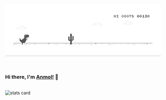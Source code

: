 ![image](https://github.com/Anmol270900/Anmol270900/blob/master/dino.gif)

<br/>

### Hi there, I'm [Anmol!](https://anmol270900.github.io/AnmolPortfolio/) 👋

<br/>

<img alt= "stats card" height="200px" width="400" src="https://github-readme-streak-stats.herokuapp.com/?user=Anmol270900&theme=radical">

<!--
**Anmol270900/Anmol270900** is a ✨ _special_ ✨ repository because its `README.md` (this file) appears on your GitHub profile.

Here are some ideas to get you started:

- 🔭 I’m currently working on ...
- 🌱 I’m currently learning ...
- 👯 I’m looking to collaborate on ...
- 🤔 I’m looking for help with ...
- 💬 Ask me about ...
- 📫 How to reach me: ...
- 😄 Pronouns: ...
- ⚡ Fun fact: ...
-->
